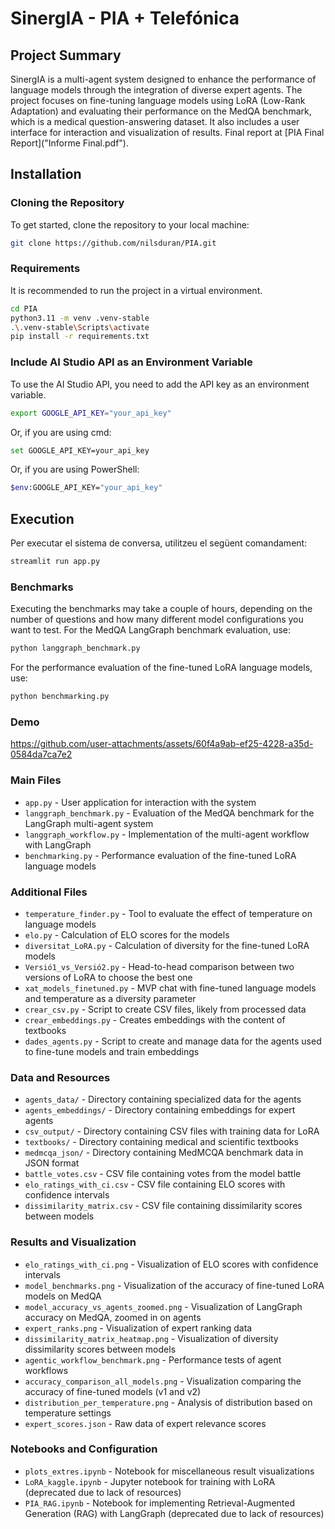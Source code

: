 # SinergIA - PIA + Telefónica

## Project Summary
SinergIA is a multi-agent system designed to enhance the performance of language models through the integration of diverse expert agents. The project focuses on fine-tuning language models using LoRA (Low-Rank Adaptation) and evaluating their performance on the MedQA benchmark, which is a medical question-answering dataset. It also includes a user interface for interaction and visualization of results. Final report at [PIA Final Report]("Informe Final.pdf").

## Installation
### Cloning the Repository
To get started, clone the repository to your local machine:
```bash
git clone https://github.com/nilsduran/PIA.git
```
### Requirements
It is recommended to run the project in a virtual environment. 
```bash
cd PIA
python3.11 -m venv .venv-stable
.\.venv-stable\Scripts\activate
pip install -r requirements.txt
```
### Include AI Studio API as an Environment Variable
To use the AI Studio API, you need to add the API key as an environment variable.
```bash
export GOOGLE_API_KEY="your_api_key"
```
Or, if you are using cmd:
```bash
set GOOGLE_API_KEY=your_api_key
```
Or, if you are using PowerShell:
```bash
$env:GOOGLE_API_KEY="your_api_key"
```

## Execution
Per executar el sistema de conversa, utilitzeu el següent comandament:
```bash
streamlit run app.py
```

### Benchmarks
Executing the benchmarks may take a couple of hours, depending on the number of questions and how many different model configurations you want to test.
For the MedQA LangGraph benchmark evaluation, use:
```bash
python langgraph_benchmark.py
```
For the performance evaluation of the fine-tuned LoRA language models, use:
```bash
python benchmarking.py
```

### Demo

https://github.com/user-attachments/assets/60f4a9ab-ef25-4228-a35d-0584da7ca7e2

### Main Files
- `app.py` - User application for interaction with the system
- `langgraph_benchmark.py` - Evaluation of the MedQA benchmark for the LangGraph multi-agent system
- `langgraph_workflow.py` - Implementation of the multi-agent workflow with LangGraph
- `benchmarking.py` - Performance evaluation of the fine-tuned LoRA language models
### Additional Files
- `temperature_finder.py` - Tool to evaluate the effect of temperature on language models
- `elo.py` - Calculation of ELO scores for the models
- `diversitat_LoRA.py` - Calculation of diversity for the fine-tuned LoRA models
- `Versió1_vs_Versió2.py` - Head-to-head comparison between two versions of LoRA to choose the best one
- `xat_models_finetuned.py` - MVP chat with fine-tuned language models and temperature as a diversity parameter
- `crear_csv.py` - Script to create CSV files, likely from processed data
- `crear_embeddings.py` - Creates embeddings with the content of textbooks
- `dades_agents.py` - Script to create and manage data for the agents used to fine-tune models and train embeddings
### Data and Resources
- `agents_data/` - Directory containing specialized data for the agents
- `agents_embeddings/` - Directory containing embeddings for expert agents
- `csv_output/` - Directory containing CSV files with training data for LoRA
- `textbooks/` - Directory containing medical and scientific textbooks
- `medmcqa_json/` - Directory containing MedMCQA benchmark data in JSON format
- `battle_votes.csv` - CSV file containing votes from the model battle
- `elo_ratings_with_ci.csv` - CSV file containing ELO scores with confidence intervals
- `dissimilarity_matrix.csv` - CSV file containing dissimilarity scores between models
### Results and Visualization
- `elo_ratings_with_ci.png` - Visualization of ELO scores with confidence intervals
- `model_benchmarks.png` - Visualization of the accuracy of fine-tuned LoRA models on MedQA
- `model_accuracy_vs_agents_zoomed.png` - Visualization of LangGraph accuracy on MedQA, zoomed in on agents
- `expert_ranks.png` - Visualization of expert ranking data
- `dissimilarity_matrix_heatmap.png` - Visualization of diversity dissimilarity scores between models
- `agentic_workflow_benchmark.png` - Performance tests of agent workflows
- `accuracy_comparison_all_models.png` - Visualization comparing the accuracy of fine-tuned models (v1 and v2)
- `distribution_per_temperature.png` - Analysis of distribution based on temperature settings
- `expert_scores.json` - Raw data of expert relevance scores
### Notebooks and Configuration
- `plots_extres.ipynb` - Notebook for miscellaneous result visualizations
- `LoRA_kaggle.ipynb` - Jupyter notebook for training with LoRA (deprecated due to lack of resources)
- `PIA_RAG.ipynb` - Notebook for implementing Retrieval-Augmented Generation (RAG) with LangGraph (deprecated due to lack of resources)
